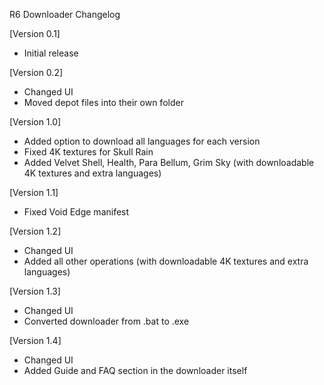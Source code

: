 R6 Downloader Changelog

[Version 0.1]
- Initial release


[Version 0.2]
- Changed UI
- Moved depot files into their own folder


[Version 1.0]
- Added option to download all languages for each version
- Fixed 4K textures for Skull Rain
- Added Velvet Shell, Health, Para Bellum, Grim Sky (with downloadable 4K textures and extra languages)


[Version 1.1]
- Fixed Void Edge manifest


[Version 1.2]
- Changed UI
- Added all other operations (with downloadable 4K textures and extra languages)


[Version 1.3]
- Changed UI
- Converted downloader from .bat to .exe


[Version 1.4]
- Changed UI
- Added Guide and FAQ section in the downloader itself
